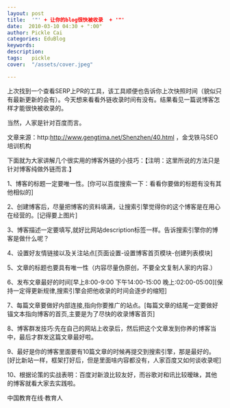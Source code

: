 ```yaml
---
layout: post  
title:  '"' + 让你的blog很快被收录  + '"'
date:  2010-03-10 04:30 + ":00" 
author: Pickle Cai  
categories: EduBlog  
keywords: 
description:   
tags:	pickle   
cover:  "/assets/cover.jpeg"  

---  
```

    
上次找到一个查看SERP上PR的工具，该工具顺便也告诉你上次快照时间（貌似只有最新更新的会有）。今天想来看看外链收录时间有没有。结果看见一篇说博客怎样才能很快被收录的。



当然，人家是针对百度而言。



文章来源：http:http://www.gengtima.net/Shenzhen/40.html ，金戈铁马SEO培训机构



 



下面就为大家讲解几个很实用的博客外链的小技巧：【注明：这里所说的方法只是针对博客纯做外链而言.】



  1、博客的标题一定要唯一性。[你可以百度搜索一下：看看你要做的标题有没有其他相似的]



  2、创建博客后，尽量把博客的资料填满，让搜索引擎觉得你的这个博客是在用心在经营的。[记得要上图片]



  3、博客描述一定要填写,就好比网站description标签一样。告诉搜索引擎你的博客是做什么呢？



  4、设置好友情链接以及关注站点[页面设置-设置博客首页模块-创建列表模块]



  5、文章的标题也要具有唯一性（内容尽量伪原创，不要全文复制人家的内容.）



  6、发布文章最好的时间[早上8:00-9:00 下午14:00-15:00 晚上:02:00-05:00][保持一定得更新规律,搜索引擎会把他收录的时间会逐步的缩短]



7、每篇文章要做好内部连接,指向你要推广的站点。[每篇文章的结尾一定要做好锚文本指向博客的首页,主要是为了尽快的收录博客首页]



  8、博客群发技巧:先在自己的网站上收录后，然后把这个文章发到你养的博客当中，最后才群发这篇文章最好啦。



  9、最好是你的博客里面要有10篇文章的时候再提交到搜索引擎，那是最好的。[好比新站一样，框架打好后，但是里面啥内容都没有，人家百度又如何谈收录呢]



  10、根据论策的实战表明：百度对新浪比较友好，而谷歌对和讯比较暧昧，其他的博客就看大家去实践啦。



		    
 中国教育在线·教育人

